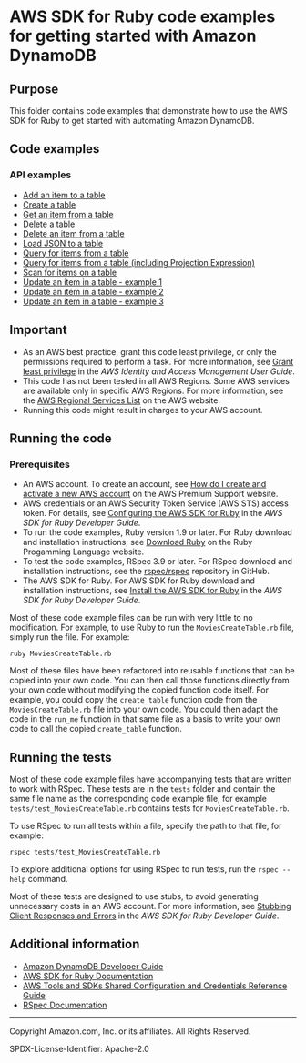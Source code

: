 # AWS SDK for Ruby code examples for getting started with Amazon DynamoDB

## Purpose

This folder contains code examples that demonstrate how to use the AWS SDK for Ruby to get 
started with automating Amazon DynamoDB.

## Code examples

### API examples
- [Add an item to a table](./MoviesItemOps01.rb)
- [Create a table](./MoviesCreateTable.rb)
- [Get an item from a table](./MoviesItemOps02.rb)
- [Delete a table](./MoviesDeleteTable.rb)
- [Delete an item from a table](./MoviesItemOps06.rb)
- [Load JSON to a table](./MoviesLoadData.rb)
- [Query for items from a table](./MoviesQuery01.rb)
- [Query for items from a table (including Projection Expression)](./MoviesQuery02.rb)
- [Scan for items on a table](./MoviesScan.rb)
- [Update an item in a table - example 1](./MoviesItemOps03.rb)
- [Update an item in a table - example 2](./MoviesItemOps04.rb)
- [Update an item in a table - example 3](./MoviesItemOps05.rb)

## Important

- As an AWS best practice, grant this code least privilege, or only the 
  permissions required to perform a task. For more information, see 
  [Grant least privilege](https://docs.aws.amazon.com/IAM/latest/UserGuide/best-practices.html#grant-least-privilege) 
  in the *AWS Identity and Access Management User Guide*.
- This code has not been tested in all AWS Regions. Some AWS services are 
  available only in specific AWS Regions. For more information, see the 
  [AWS Regional Services List](https://aws.amazon.com/about-aws/global-infrastructure/regional-product-services/)
  on the AWS website.
- Running this code might result in charges to your AWS account.

## Running the code

### Prerequisites

- An AWS account. To create an account, see [How do I create and activate a new AWS account](https://aws.amazon.com/premiumsupport/knowledge-center/create-and-activate-aws-account/) on the AWS Premium Support website.
- AWS credentials or an AWS Security Token Service (AWS STS) access token. For details, see 
  [Configuring the AWS SDK for Ruby](https://docs.aws.amazon.com/sdk-for-ruby/v3/developer-guide/setup-config.html) in the 
  *AWS SDK for Ruby Developer Guide*.
- To run the code examples, Ruby version 1.9 or later. For Ruby download and installation instructions, see 
  [Download Ruby](https://www.ruby-lang.org/en/downloads/) on the Ruby Progamming Language website.
- To test the code examples, RSpec 3.9 or later. For RSpec download and installation instructions, see the [rspec/rspec](https://github.com/rspec/rspec) repository in GitHub.
- The AWS SDK for Ruby. For AWS SDK for Ruby download and installation instructions, see 
  [Install the AWS SDK for Ruby](https://docs.aws.amazon.com/sdk-for-ruby/v3/developer-guide/setup-install.html) in the 
  *AWS SDK for Ruby Developer Guide*.

Most of these code example files can be run with very little to no modification. For example, to use Ruby to run the `MoviesCreateTable.rb` file, simply run the file. For example:

```
ruby MoviesCreateTable.rb
```

Most of these files have been refactored into reusable functions that can be copied into your own code. You can then call those functions directly from your own code without modifying the copied function code itself. For example, you could copy the `create_table` function code from the `MoviesCreateTable.rb` file into your own code. You could then adapt the code in the `run_me` function in that same file as a basis to write your own code to call the copied `create_table` function.

## Running the tests

Most of these code example files have accompanying tests that are written to work with RSpec. These tests are in the `tests` folder and contain the same file name as the corresponding code example file, for example `tests/test_MoviesCreateTable.rb` contains tests for `MoviesCreateTable.rb`.

To use RSpec to run all tests within a file, specify the path to that file, for example:

```
rspec tests/test_MoviesCreateTable.rb
```

To explore additional options for using RSpec to run tests, run the `rspec --help` command. 

Most of these tests are designed to use stubs, to avoid generating unnecessary costs in an AWS account. For more information, see [Stubbing Client Responses and Errors](https://docs.aws.amazon.com/sdk-for-ruby/v3/developer-guide/stubbing.html) in the *AWS SDK for Ruby Developer Guide*.


## Additional information

- [Amazon DynamoDB Developer Guide](https://docs.aws.amazon.com/amazondynamodb/latest/developerguide)
- [AWS SDK for Ruby Documentation](https://docs.aws.amazon.com/sdk-for-ruby)
- [AWS Tools and SDKs Shared Configuration and Credentials Reference Guide](https://docs.aws.amazon.com/credref/latest/refdocs)
- [RSpec Documentation](https://rspec.info/documentation)

---
Copyright Amazon.com, Inc. or its affiliates. All Rights Reserved.

SPDX-License-Identifier: Apache-2.0
